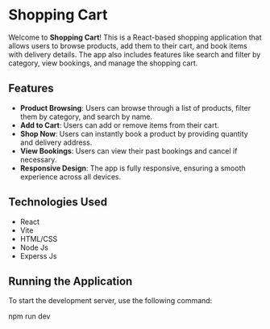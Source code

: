 

# Shopping Cart

Welcome to **Shopping Cart**! This is a React-based shopping application that allows users to browse products, add them to their cart, and book items with delivery details. The app also includes features like search and filter by category, view bookings, and manage the shopping cart.

## Features

- **Product Browsing**: Users can browse through a list of products, filter them by category, and search by name.
- **Add to Cart**: Users can add or remove items from their cart.
- **Shop Now**: Users can instantly book a product by providing quantity and delivery address.
- **View Bookings**: Users can view their past bookings and cancel if necessary.
- **Responsive Design**: The app is fully responsive, ensuring a smooth experience across all devices.

## Technologies Used

- React
- Vite
- HTML/CSS
- Node Js
- Experss Js

## Running the Application

To start the development server, use the following command:


npm run dev
